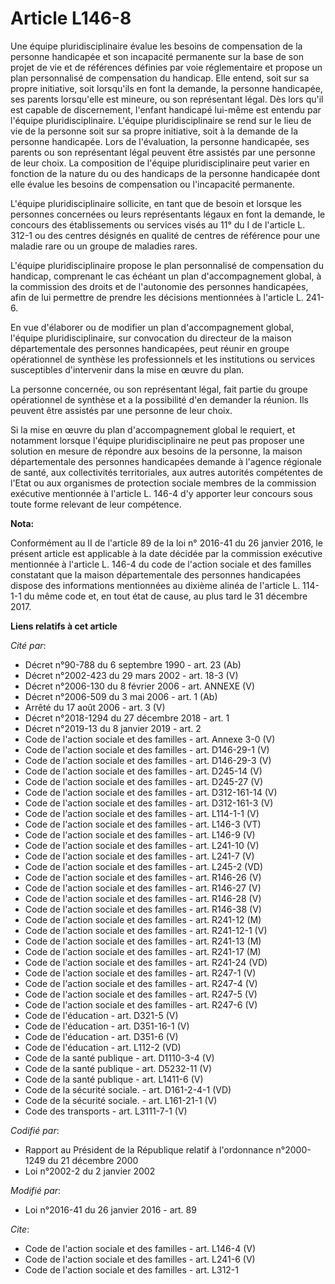 # Article L146-8

Une équipe pluridisciplinaire évalue les besoins de compensation de la personne handicapée et son incapacité permanente sur
la base de son projet de vie et de références définies par voie réglementaire et propose un plan personnalisé de compensation
du handicap. Elle entend, soit sur sa propre initiative, soit lorsqu'ils en font la demande, la personne handicapée, ses
parents lorsqu'elle est mineure, ou son représentant légal. Dès lors qu'il est capable de discernement, l'enfant handicapé
lui-même est entendu par l'équipe pluridisciplinaire. L'équipe pluridisciplinaire se rend sur le lieu de vie de la personne
soit sur sa propre initiative, soit à la demande de la personne handicapée. Lors de l'évaluation, la personne handicapée, ses
parents ou son représentant légal peuvent être assistés par une personne de leur choix. La composition de l'équipe
pluridisciplinaire peut varier en fonction de la nature du ou des handicaps de la personne handicapée dont elle évalue les
besoins de compensation ou l'incapacité permanente. 

L'équipe pluridisciplinaire sollicite, en tant que de besoin et lorsque les personnes concernées ou leurs représentants
légaux en font la demande, le concours des établissements ou services visés au 11° du I de l'article L. 312-1 ou des centres
désignés en qualité de centres de référence pour une maladie rare ou un groupe de maladies rares. 

L'équipe pluridisciplinaire propose le plan personnalisé de compensation du handicap, comprenant le cas échéant un plan
d'accompagnement global, à la commission des droits et de l'autonomie des personnes handicapées, afin de lui permettre de
prendre les décisions mentionnées à l'article L. 241-6. 

En vue d'élaborer ou de modifier un plan d'accompagnement global, l'équipe pluridisciplinaire, sur convocation du directeur
de la maison départementale des personnes handicapées, peut réunir en groupe opérationnel de synthèse les professionnels et
les institutions ou services susceptibles d'intervenir dans la mise en œuvre du plan. 

La personne concernée, ou son représentant légal, fait partie du groupe opérationnel de synthèse et a la possibilité d'en
demander la réunion. Ils peuvent être assistés par une personne de leur choix. 

Si la mise en œuvre du plan d'accompagnement global le requiert, et notamment lorsque l'équipe pluridisciplinaire ne peut pas
proposer une solution en mesure de répondre aux besoins de la personne, la maison départementale des personnes handicapées
demande à l'agence régionale de santé, aux collectivités territoriales, aux autres autorités compétentes de l'Etat ou aux
organismes de protection sociale membres de la commission exécutive mentionnée à l'article L. 146-4 d'y apporter leur
concours sous toute forme relevant de leur compétence.

**Nota:**

Conformément au II de l'article 89 de la loi n° 2016-41 du 26 janvier 2016, le présent article est applicable à la date
décidée par la commission exécutive mentionnée à l'article L. 146-4 du code de l'action sociale et des familles constatant
que la maison départementale des personnes handicapées dispose des informations mentionnées au dixième alinéa de l'article L.
114-1-1 du même code et, en tout état de cause, au plus tard le 31 décembre 2017.

**Liens relatifs à cet article**

_Cité par_:

  - Décret n°90-788 du 6 septembre 1990 - art. 23 (Ab)
  - Décret n°2002-423 du 29 mars 2002 - art. 18-3 (V)
  - Décret n°2006-130 du 8 février 2006 - art. ANNEXE (V)
  - Décret n°2006-509 du 3 mai 2006 - art. 1 (Ab)
  - Arrêté du 17 août 2006 - art. 3 (V)
  - Décret n°2018-1294 du 27 décembre 2018 - art. 1
  - Décret n°2019-13 du 8 janvier 2019 - art. 2
  - Code de l'action sociale et des familles - art. Annexe 3-0 (V)
  - Code de l'action sociale et des familles - art. D146-29-1 (V)
  - Code de l'action sociale et des familles - art. D146-29-3 (V)
  - Code de l'action sociale et des familles - art. D245-14 (V)
  - Code de l'action sociale et des familles - art. D245-27 (V)
  - Code de l'action sociale et des familles - art. D312-161-14 (V)
  - Code de l'action sociale et des familles - art. D312-161-3 (V)
  - Code de l'action sociale et des familles - art. L114-1-1 (V)
  - Code de l'action sociale et des familles - art. L146-3 (VT)
  - Code de l'action sociale et des familles - art. L146-9 (V)
  - Code de l'action sociale et des familles - art. L241-10 (V)
  - Code de l'action sociale et des familles - art. L241-7 (V)
  - Code de l'action sociale et des familles - art. L245-2 (VD)
  - Code de l'action sociale et des familles - art. R146-26 (V)
  - Code de l'action sociale et des familles - art. R146-27 (V)
  - Code de l'action sociale et des familles - art. R146-28 (V)
  - Code de l'action sociale et des familles - art. R146-38 (V)
  - Code de l'action sociale et des familles - art. R241-12 (M)
  - Code de l'action sociale et des familles - art. R241-12-1 (V)
  - Code de l'action sociale et des familles - art. R241-13 (M)
  - Code de l'action sociale et des familles - art. R241-17 (M)
  - Code de l'action sociale et des familles - art. R241-24 (VD)
  - Code de l'action sociale et des familles - art. R247-1 (V)
  - Code de l'action sociale et des familles - art. R247-4 (V)
  - Code de l'action sociale et des familles - art. R247-5 (V)
  - Code de l'action sociale et des familles - art. R247-6 (V)
  - Code de l'éducation - art. D321-5 (V)
  - Code de l'éducation - art. D351-16-1 (V)
  - Code de l'éducation - art. D351-6 (V)
  - Code de l'éducation - art. L112-2 (VD)
  - Code de la santé publique - art. D1110-3-4 (V)
  - Code de la santé publique - art. D5232-11 (V)
  - Code de la santé publique - art. L1411-6 (V)
  - Code de la sécurité sociale. - art. D161-2-4-1 (VD)
  - Code de la sécurité sociale. - art. L161-21-1 (V)
  - Code des transports - art. L3111-7-1 (V)

_Codifié par_:

  - Rapport au Président de la République relatif à l'ordonnance n°2000-1249 du 21 décembre 2000
  - Loi n°2002-2 du 2 janvier 2002

_Modifié par_:

  - Loi n°2016-41 du 26 janvier 2016 - art. 89

_Cite_:

  - Code de l'action sociale et des familles - art. L146-4 (V)
  - Code de l'action sociale et des familles - art. L241-6 (V)
  - Code de l'action sociale et des familles - art. L312-1
